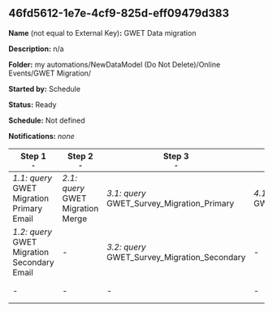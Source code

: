 ## 46fd5612-1e7e-4cf9-825d-eff09479d383

**Name** (not equal to External Key)**:** GWET Data migration

**Description:** n/a

**Folder:** my automations/NewDataModel (Do Not Delete)/Online Events/GWET Migration/

**Started by:** Schedule

**Status:** Ready

**Schedule:** Not defined

**Notifications:** _none_


| Step 1<br>_<small>-</small>_ | Step 2<br>_<small>-</small>_ | Step 3<br>_<small>-</small>_ | Step 4<br>_<small>-</small>_ | Step 5<br>_<small>-</small>_ | Step 6<br>_<small>-</small>_ |
| --- | --- | --- | --- | --- | --- |
| _1.1: query_<br>GWET Migration Primary Email | _2.1: query_<br>GWET Migration Merge | _3.1: query_<br>GWET_Survey_Migration_Primary | _4.1: query_<br>GWET_Suevey_Migration | _5.1: query_<br>GWET_Agenda_Migration | _6.1: query_<br>ContactToOnlineEvent_Migration |
| _1.2: query_<br>GWET Migration Secondary Email | - | _3.2: query_<br>GWET_Survey_Migration_Secondary | - | _5.2: query_<br>GWET_Events_Migration | _6.2: query_<br>Survey_Migration |
| - | - | - | - | _5.3: query_<br>GWET_Speaker_Migration | - |
